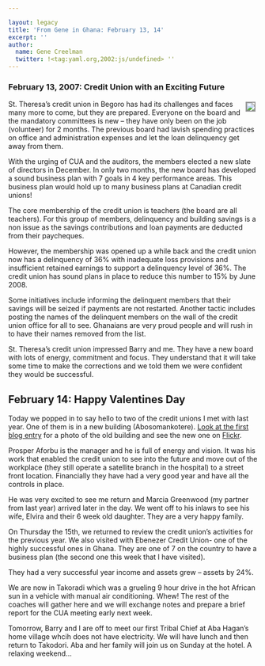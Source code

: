 ```yaml
---

layout: legacy
title: 'From Gene in Ghana: February 13, 14'
excerpt: ''
author:
  name: Gene Creelman
  twitter: !<tag:yaml.org,2002:js/undefined> ''
---
```


<h3>February 13, 2007: Credit Union with an Exciting Future</h3>
<p><a href="http://www.flickr.com/photos/21725989@N00/"><img src="http://farm1.static.flickr.com/125/391947582_cf4366304c_m.jpg" style="float:right; border: 2px solid #999999; margin: 4px;" /></a>St. Theresa&#8217;s credit union in Begoro has had its challenges and faces many more to come, but they are prepared. Everyone on the board and the mandatory committees is new – they have only been on the job (volunteer) for 2 months.  The previous board had lavish spending practices on office and administration expenses and let the loan delinquency get away from them.</p>
<p>With the urging of <span class="caps">CUA</span> and the auditors, the members elected a new slate of directors in December.  In only two months, the new board has developed a sound business plan with 7 goals in 4 key performance areas. This business plan would hold up to many business plans at Canadian credit unions!</p>
<p>The core membership of the credit union is teachers (the board are all teachers). For this group of members, delinquency and building savings is a non issue as the savings contributions and loan payments are deducted from their paycheques.</p>
<p>However, the membership was opened up a while back and the credit union now has a delinquency of 36% with inadequate loss provisions and insufficient retained earnings to support a delinquency level of 36%. The credit union has sound plans in place to reduce this number to 15% by June 2008.</p>
<p>Some initiatives include informing the delinquent members that their savings will be seized if payments are not restarted. Another tactic includes posting the names of the delinquent members on the wall of the credit union office for all to see. Ghanaians are very proud people and will rush in to have their names removed from the list.</p>
<p>St. Theresa&#8217;s credit union impressed Barry and me. They have a new board with lots of energy, commitment and focus. They understand that it will take some time to make the corrections and we told them we were confident they would be successful.</p>
<h2>February 14: Happy Valentines Day</h2>
<p>Today we popped in to say hello to two of the credit unions I met with last year. One of them is in a new building (Abosomankotere). <a href="http://www.opensourcecu.com/articles/2007/02/02/from-gene-in-ghana-happy-groundhogs-day">Look at the first blog entry</a> for a photo of the old building and see the new one on <a href="http://www.flickr.com/photos/21725989@N00/">Flickr</a>.</p>
<p>Prosper Aforbu is the manager and he is full of energy and vision. It was his work that enabled the credit union to see into the future and move out of the workplace (they still operate a satellite branch in the hospital) to a street front location. Financially they have had a very good year and have all the controls in place.</p>
<p>He was very excited to see me return and Marcia Greenwood (my partner from last year) arrived later in the day. We went off to his inlaws to see his wife, Elvira and their 6 week old daughter.  They are a very happy family.</p>
<p>On Thursday the 15th, we returned to review the credit union&#8217;s activities for the previous year. We also visited with Ebenezer Credit Union- one of the highly successful ones in Ghana. They are one of 7 on the country to have a business plan (the second one this week that I have visited).</p>
<p>They had a very successful year income and assets grew &#8211; assets by 24%.</p>
<p>We are now in Takoradi which was a grueling 9 hour drive in the hot African sun in a vehicle with manual air conditioning. Whew! The rest of the coaches will gather here and we will exchange notes and prepare a brief report for the <span class="caps">CUA</span> meeting early next week.</p>
<p>Tomorrow, Barry and I are off to meet our first Tribal Chief at Aba Hagan&#8217;s home village whcih does not have electricity. We will have lunch and then return to Takodori. Aba and her family will join us on Sunday at the hotel. A relaxing weekend&#8230;</p>